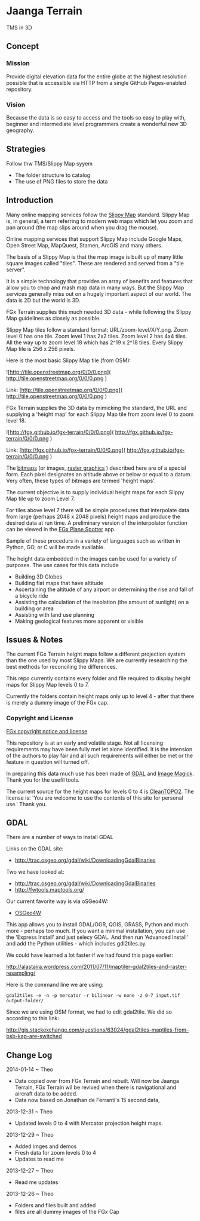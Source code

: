 Jaanga Terrain
==============

TMS in 3D

## Concept

### Mission
Provide digital elevation data for the entire globe at the highest resolution possible that is accessible via HTTP from a single GitHub Pages-enabled repository.

### Vision
Because the data is so easy to access and the tools so easy to play with, beginner and intermediate level programmers create a wonderful new 3D geography.

## Strategies

Follow thw TMS/Slippy Map syyem
* The folder structure to catalog
* The use of PNG files to store the data

<!--

Live demos (using a JavaScript viewer):

<iframe src=3d-globe.html height=300 >
<a href=http://fgx.github.io/fgx-terrain/3d-globe.html><img src=images/3d-globe.png></a>
</iframe>

<iframe src=3d-flatland.html height=300 >
<a href=http://fgx.github.io/fgx-terrain/3d-flatland.html><img src=images/3d-flatland.png></a>
</iframe>
_3D Earth and flat map of California_

 Use your point device to pan, rotate and zoom. Once the projetion issues are sorted out, these models will be overlayed with 2D maps. 
 Elevations are highly exaggerated. There is data missing before the international date line. The Gobe appears distorted at this scale because of the Mercator projection.

## Concept
### Mission
Provide 3D terrain elevation data for the entire earth at 90 meter intervals - freely and easily accessible even to new and intermediate programmers.

###Vision
Develop demos and utilities that use the 3D data in clever ways for all the major coding languages.

-->

## Introduction
Many online mapping services follow the [Slippy Map]( http://wiki.openstreetmap.org/wiki/Slippy_Map ) standard. 
Slippy Map is, in general, a term referring to modern web maps which let you zoom and pan around (the map slips around when you drag the mouse).

Online mapping services that support Slippy Map include Google Maps, Open Street Map, MapQuest, Stamen, ArcGIS and many others.

The basis of a Slippy Map is that the map image is built up of many little square images called "tiles". These are rendered and served from a "tile server".

It is a simple technology that provides an array of benefits and features that allow you to chop and mash map data in many ways. 
But the Slippy Map services generally miss out on a hugely important aspect of our world. The data is 2D but the world is 3D.

FGx Terrain supplies this much needed 3D data - while following the Slippy Map guidelines as closely as possible.

Slippy Map tiles follow a standard format: URL/zoom-level/X/Y.png. Zoom level 0 has one tile. Zoom level 1 has 2x2 tiles. Zoom level 2 has 4x4 tiles. 
All the way up to zoom level 18 which has 2^19 x 2^18 tiles. Every Slippy Map tile is 256 x 256 pixels.

Here is the most basic Slippy Map tile (from OSM):

![http://tile.openstreetmap.org/0/0/0.png]( http://tile.openstreetmap.org/0/0/0.png )

Link: [http://tile.openstreetmap.org/0/0/0.png]( http://tile.openstreetmap.org/0/0/0.png ) 

FGx Terrain supplies the 3D data by mimicking the standard, the URL and supplying a 'height map' for each Slippy Map tile from zoom level 0 to zoom level 18.

![http://fgx.github.io/fgx-terrain/0/0/0.png]( http://fgx.github.io/fgx-terrain/0/0/0.png ) 

Link: [http://fgx.github.io/fgx-terrain/0/0/0.png]( http://fgx.github.io/fgx-terrain/0/0/0.png ) 

The [bitmaps]( http://en.wikipedia.org/wiki/Bitmap ) (or images, [raster graphics]( http://en.wikipedia.org/wiki/Raster_graphics ) ) described here are of a special form.
Each pixel designates an altitude above or below or equal to a datum. Very often, these types of bitmaps are termed 'height maps'.

The current objective is to supply individual height maps for each Slippy Map tile up to zoom Level 7.

For tiles above level 7 there will be simple procedures that interpolate data from large (perhaps 2048 x 2048 pixels) height maps and produce the desired data at run time.
A preliminary version of the interpolator function can be viewed in the [FGx Plane Spotter]( https://github.com/fgx/fgx-plane-spotter/ ) app.

Sample of these procedurs in a variety of languages such as written in Python, GO, or C will be made available.

The height data embedded in the images can be used for a variety of purposes. The use cases for this data include

* Building 3D Globes
* Building flat maps that have altitude
* Ascertaining the altitude of any airport or determining the rise and fall of a bicycle ride
* Assisting the calculation of the insolation (the amount of sunlight) on a building or area
* Assisting with land use planning
* Making geological features more apparent or visible
 


## Issues & Notes

The current FGx Terrain height maps follow a different projection system than the one used by most Slippy Maps.  We are currently researching the best methods for reconciling the differences. 

This repo currently contains every folder and file required to display height maps for Slippy Map levels 0 to 7.

Currently the folders contain height maps only up to level 4 - after that there is merely a dummy image of the FGx cap.


### Copyright and License
[FGx copyright notice and license]( https://github.com/fgx/fgx.github.io/blob/master/fgx-copyright-notice-and-license.md )

This repository is at an early and volatile stage. Not all licensing requirements may have been fully met let alone identified. It is the intension of the authors to play fair and all such requirements will either be met or the feature in question will turned off.

In preparing this data much use has been made of [GDAL]( http://gdal.org ) and [Image Magick]( http://imagemagick.org ). Thank you for the usefil tools.

The current source for the height maps for levels 0 to 4 is [CleanTOPO2]( http://www.shadedrelief.com/cleantopo2/index.html ). 
The license is: 'You are welcome to use the contents of this site for personal use.'
Thank you. 

## GDAL

There are a number of ways to install GDAL

Links on the GDAL site:

* http://trac.osgeo.org/gdal/wiki/DownloadingGdalBinaries

Two we have looked at:

* <http://trac.osgeo.org/gdal/wiki/DownloadingGdalBinaries>
* <http://fwtools.maptools.org/>


Our current favorite way is via oSGeo4W:

* [OSGeo4W]( http://trac.osgeo.org/osgeo4w )



This app allows you to install GDAL/OGR, QGIS, GRASS, Python and much more - perhaps too much. 
If you want a minimal installation, you can use the 'Express Install' and just selecy GDAL. 
And then run 'Advanced Install' and add the Python utilities - which includes gdl2tiles.py.

We could have learned a lot faster if we had found this page earlier:

<http://alastaira.wordpress.com/2011/07/11/maptiler-gdal2tiles-and-raster-resampling/>

Here is the command line we are using:

    gdal2tiles -e -n -p mercator -r bilinear -w none -z 0-7 input.tif output-folder/
	
Since we are using OSM format, we had to edit gdal2tile. We did so according to this link:

<http://gis.stackexchange.com/questions/63024/gdal2tiles-maptiles-from-bsb-kap-are-switched>

	
	
	
## Change Log

2014-01-14 ~ Theo

* Data copied over from FGx Terrain and rebuilt. Will now be Jaanga Terrain, FGx Terrain wil be revived when there is navigational and aircraft data to be added.
* Data now based on Jonathan de Ferranti's 15 second data,


2013-12-31 ~ Theo

* Updated levels 0 to 4 with Mercator projection height maps.


2013-12-29 ~ Theo

* Added imges and demos
* Fresh data for zoom levels 0 to 4
* Updates to read me

2013-12-27 ~ Theo

* Read me updates

2013-12-26 ~ Theo

* Folders and files built and added
* files are all dummy images of the FGx Cap

 

